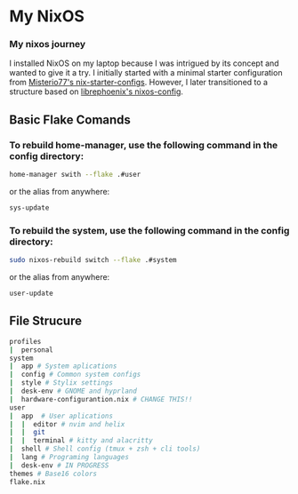 # My NixOS

### My nixos journey

I installed NixOS on my laptop because I was intrigued by its concept and wanted to give it a try. I initially started with a minimal starter configuration from [Misterio77's nix-starter-configs](https://github.com/Misterio77/nix-starter-configs). However, I later transitioned to a structure based on [librephoenix's nixos-config](https://github.com/librephoenix/nixos-config).


## Basic Flake Comands

### To rebuild home-manager, use the following command in the config directory:
```bash
home-manager swith --flake .#user
```
or the alias from anywhere:
```bash
sys-update
```
### To rebuild the system, use the following command in the config directory:
```bash
sudo nixos-rebuild switch --flake .#system
```
or the alias from anywhere:
```bash
user-update
```




## File Strucure
```bash
profiles
|  personal
system
|  app # System aplications
|  config # Common system configs 
|  style # Stylix settings
|  desk-env # GNOME and hyprland
|  hardware-configurantion.nix # CHANGE THIS!!
user
|  app  # User aplications
|  |  editor # nvim and helix
|  |  git
|  |  terminal # kitty and alacritty
|  shell # Shell config (tmux + zsh + cli tools)
|  lang # Programing languages
|  desk-env # IN PROGRESS
themes # Base16 colors
flake.nix
```

